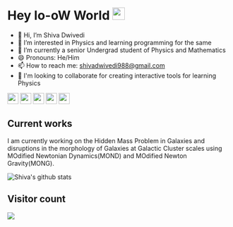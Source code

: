 # Hey lo-oW World <img src="https://media.giphy.com/media/hvRJCLFzcasrR4ia7z/giphy.gif" width="28px" height="28px">


- 👋 Hi, I’m Shiva Dwivedi
- 👀 I’m interested in Physics and learning programming for the same
- 🌱 I’m currently a senior Undergrad student of Physics and Mathematics
- 😄 Pronouns: He/Him
- 📫 How to reach me: shivadwivedi988@gmail.com
- 💞️ I'm looking to collaborate for creating interactive tools for learning Physics


<p align="left"><a href="https://www.linkedin.com/in/shiva-dwivedi-96a377202/"><img src="https://img.shields.io/badge/LinkedIn-_?style=for-the-badge&logo=LinkedIn&logoColor=white&label=Shiva%20Dwivedi&color=%20%230A66C2&link=https%3A%2F%2Fwww.linkedin.com%2Fin%2Fshiva-dwivedi-96a377202%2F" height=25></a>  
<a href="https://www.instagram.com/quasi_shiva/"><img src="https://img.shields.io/badge/Instagram-_?style=for-the-badge&logo=Instagram&logoColor=white&label=quasi_shiva&color=%23d62976&link=https%3A%2F%2Fwww.instagram.com%2Fquasi_shiva%2F" height=25></a> 
<a href="shivadwivedi988@gmail.com"><img src="https://img.shields.io/badge/E_mail-_?style=for-the-badge&logo=Gmail&logoColor=%23c71610&color=white&link=shivadwivedi988%40gmail.com" height=25></a> 
<a href="https://www.researchgate.net/profile/Shiva-Dwivedi-2"><img src="https://img.shields.io/badge/Research%20Gate-you_?style=for-the-badge&logo=ResearchGate&logoColor=black&color=white&link=https%3A%2F%2Fwww.researchgate.net%2Fprofile%2FShiva-Dwivedi-2" height=25></a> 
<a href="https://drive.google.com/file/d/1W9R9fryOLh_BclqRXE7KxFobfwVwyNSJ/view?usp=sharing"><img src="https://img.shields.io/badge/R-_?logo=Read.cv&logoColor=black&label=Resume&labelColor=white&color=grey&link=https%3A%2F%2Fdrive.google.com%2Ffile%2Fd%2F1W9R9fryOLh_BclqRXE7KxFobfwVwyNSJ%2Fview%3Fusp%3Dsharing" height=25></a>   
</p>


## Current works
I am currently working on the Hidden Mass Problem in Galaxies and disruptions in the morphology of Galaxies at Galactic Cluster scales using MOdified Newtonian Dynamics(MOND) and MOdified Newton Gravity(MONG).


![Shiva's github stats](https://github-readme-stats.vercel.app/api?username=quaSi-shiva&show_icons=true&hide=[%22issues%22])

## Visitor count
<img src="https://profile-counter.glitch.me/quaSi-shiva/count.svg" />

<!---
quaSi-shiva/quaSi-shiva is a ✨ special ✨ repository because its `README.md` (this file) appears on your GitHub profile.
You can click the Preview link to take a look at your changes.
--->
